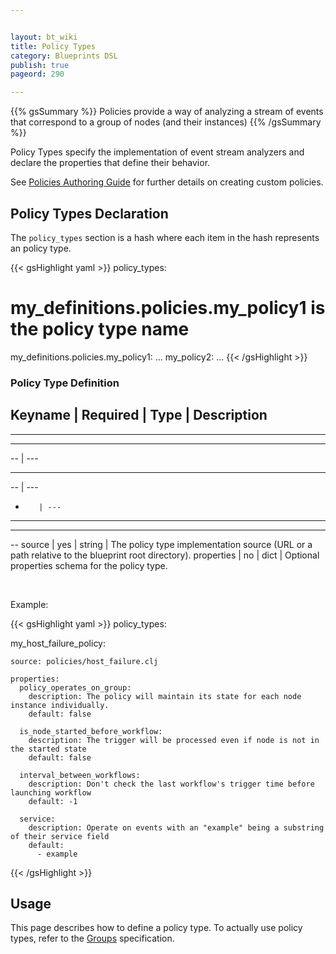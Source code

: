 ```yaml
---


layout: bt_wiki
title: Policy Types
category: Blueprints DSL
publish: true
pageord: 290

---
```



{{% gsSummary %}}
Policies provide a way of analyzing a stream of events that correspond to a group of nodes (and their instances)
{{% /gsSummary %}}

Policy Types specify the implementation of event stream analyzers and declare the properties that define their behavior.

See [Policies Authoring Guide](policies-authoring.html) for further details on creating custom policies.

## Policy Types Declaration

The `policy_types` section is a hash where each item in the hash represents an policy type.

{{< gsHighlight  yaml >}}
policy_types:
  # my_definitions.policies.my_policy1 is the policy type name
  my_definitions.policies.my_policy1:
    ...
  my_policy2:
    ...
{{< /gsHighlight >}}


### Policy Type Definition

Keyname     | Required | Type        | Description
---

---

---

-- | ---

---

-- | ---

-        | ---

---

---

--
source      | yes      | string      | The policy type implementation source (URL or a path relative to the blueprint root directory).
properties  | no       | dict        | Optional properties schema for the policy type.


<br>


Example:

{{< gsHighlight  yaml >}}
policy_types:

  my_host_failure_policy:

    source: policies/host_failure.clj

    properties:
      policy_operates_on_group:
        description: The policy will maintain its state for each node instance individually.
        default: false

      is_node_started_before_workflow:
        description: The trigger will be processed even if node is not in the started state
        default: false

      interval_between_workflows:
        description: Don't check the last workflow's trigger time before launching workflow
        default: -1

      service:
        description: Operate on events with an "example" being a substring of their service field
        default:
          - example

{{< /gsHighlight >}}

## Usage
This page describes how to define a policy type. To actually use policy types,
refer to the [Groups](dsl-spec-groups.html) specification.
